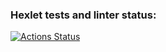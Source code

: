 ### Hexlet tests and linter status:
[![Actions Status](https://github.com/richpeach-bot/layout-designer-project-58/workflows/hexlet-check/badge.svg)](https://github.com/richpeach-bot/layout-designer-project-58/actions)